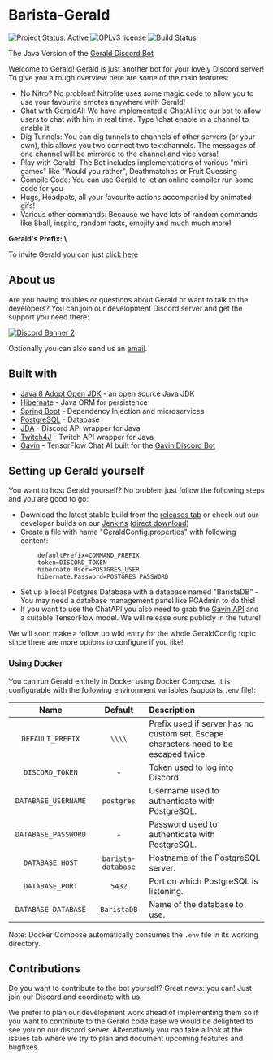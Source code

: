 # Barista-Gerald
[![Project Status: Active](https://www.repostatus.org/badges/latest/active.svg)](https://www.repostatus.org/#active) [![GPLv3 license](https://img.shields.io/badge/License-GPLv3-blue.svg)](https://www.gnu.org/licenses/gpl-3.0) [![Build Status](https://jenkins.voidtech.de/buildStatus/icon?job=Barista+Gerald)](https://jenkins.voidtech.de/job/Barista%20Gerald/)

The Java Version of the [Gerald Discord Bot](https://github.com/Elementalmp4/GeraldCore)

Welcome to Gerald! Gerald is just another bot for your lovely Discord server! To give you a rough overview here are some of the main features:
- No Nitro? No problem! Nitrolite uses some magic code to allow you to use your favourite emotes anywhere with Gerald!
- Chat with GeraldAI: We have implemented a ChatAI into our bot to allow users to chat with him in real time. Type \chat enable in a channel to enable it
- Dig Tunnels: You can dig tunnels to channels of other servers (or your own), this allows you two connect two textchannels. The messages of one channel will be mirrored to the channel and vice versa!
- Play with Gerald: The Bot includes implementations of various "mini-games" like "Would you rather", Deathmatches or Fruit Guessing
- Compile Code: You can use Gerald to let an online compiler run some code for you
- Hugs, Headpats, all your favourite actions accompanied by animated gifs!
- Various other commands: Because we have lots of random commands like 8ball, inspiro, random facts, emojify and much much more!

**Gerald's Prefix: \\**

To invite Gerald you can just [click here](https://discord.com/api/oauth2/authorize?client_id=555816892141404163&permissions=805694544&scope=bot%20applications.commands)
## About us
Are you having troubles or questions about Gerald or want to talk to the developers? You can join our development Discord server and get the support you need there:

[![Discord Banner 2](https://discordapp.com/api/guilds/729317146127106059/widget.png?style=banner2)](https://discord.gg/mNmgHgjDGz)

Optionally you can also send us an [email](mailto:gerald@voidtech.de).

## Built with
- [Java 8 Adopt Open JDK](https://adoptopenjdk.net/) - an open source Java JDK
- [Hibernate](https://hibernate.org/) - Java ORM for persistence
- [Spring Boot](https://spring.io/projects/spring-boot) - Dependency Injection and microservices
- [PostgreSQL](https://www.postgresql.org/) - Database
- [JDA](https://github.com/DV8FromTheWorld/JDA) -  Discord API wrapper for Java
- [Twitch4J](https://github.com/twitch4j/twitch4j) - Twitch API wrapper for Java
- [Gavin](https://github.com/Scot-Survivor/GavinFastAPI) - TensorFlow Chat AI built for the [Gavin Discord Bot](https://github.com/Scot-Survivor/GavinTraining)

## Setting up Gerald yourself
You want to host Gerald yourself? No problem just follow the following steps and you are good to go:
- Download the latest stable build from the [releases tab](https://github.com/Gerald-Development/Barista-Gerald/releases) or check out our developer builds on our [Jenkins](https://jenkins.voidtech.de/job/Barista%20Gerald/lastSuccessfulBuild/)    ([direct download](https://jenkins.voidtech.de/job/Barista%20Gerald/lastSuccessfulBuild/artifact/target/original-BaristaGerald-0.0.1-SNAPSHOT.jar))
- Create a file with name "GeraldConfig.properties" with following content:
```
        defaultPrefix=COMMAND_PREFIX
        token=DISCORD_TOKEN
        hibernate.User=POSTGRES_USER
        hibernate.Password=POSTGRES_PASSWORD
```

- Set up a local Postgres Database with a database named "BaristaDB" - You may need a database management panel like PGAdmin to do this!
- If you want to use the ChatAPI you also need to grab the [Gavin API](https://github.com/Scot-Survivor/GavinFastAPI) and a suitable TensorFlow model. We will release ours publicly in the future!

We will soon make a follow up wiki entry for the whole GeraldConfig topic since there are more options to configure if you like!

### Using Docker

You can run Gerald entirely in Docker using Docker Compose. It is configurable with the following environment variables (supports `.env` file):

| <div style="width:150px">Name</div> |      Default       | Description                                                                          |
| :---------------------------------: | :----------------: | :----------------------------------------------------------------------------------- |
|          `DEFAULT_PREFIX`           |       `\\\\`       | Prefix used if server has no custom set. Escape characters need to be escaped twice. |
|           `DISCORD_TOKEN`           |         -          | Token used to log into Discord.                                                      |
|         `DATABASE_USERNAME`         |     `postgres`     | Username used to authenticate with PostgreSQL.                                       |
|         `DATABASE_PASSWORD`         |         -          | Password used to authenticate with PostgreSQL.                                       |
|           `DATABASE_HOST`           | `barista-database` | Hostname of the PostgreSQL server.                                                   |
|           `DATABASE_PORT`           |       `5432`       | Port on which PostgreSQL is listening.                                               |
|         `DATABASE_DATABASE`         |    `BaristaDB`     | Name of the database to use.                                                         |

Note: Docker Compose automatically consumes the `.env` file in its working directory.

## Contributions 
Do you want to contribute to the bot yourself? Great news: you can! Just join our Discord and coordinate with us. 

We prefer to plan our development work ahead of implementing them so if you want to contribute to the Gerald code base we would be delighted to see you on our discord server. Alternatively you can take a look at the issues tab where we try to plan and document upcoming features and bugfixes.
